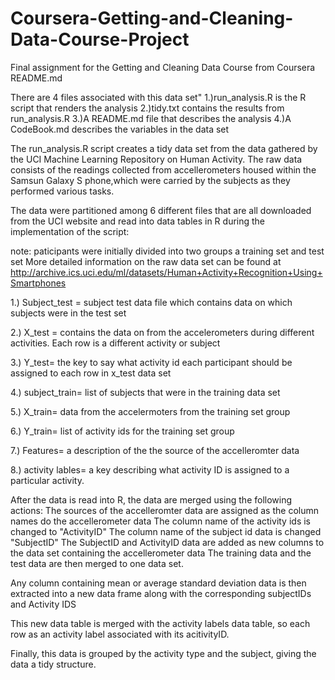 # Coursera-Getting-and-Cleaning-Data-Course-Project
Final assignment for the Getting and Cleaning Data Course from Coursera
README.md

There are 4 files associated with this data set"
1.)run_analysis.R is the R script that renders the analysis
2.)tidy.txt contains the results from run_analysis.R
3.)A README.md file that describes the analysis
4.)A CodeBook.md describes the variables in the data set

The run_analysis.R script creates a tidy data set from the data gathered by the UCI Machine Learning Repository
on Human Activity. The raw data consists of the readings collected from accellerometers housed within the
Samsun Galaxy S phone,which were carried by the subjects as they performed various tasks.

The data were partitioned among 6 different files that are all downloaded from the UCI website and read into data
tables in R during the implementation of the script:

note: paticipants were initially divided into two groups a training set and test set
More detailed information on the raw data set can be found at
http://archive.ics.uci.edu/ml/datasets/Human+Activity+Recognition+Using+Smartphones

1.) Subject_test = subject test data file which contains data on which subjects were in the test set

2.) X_test = contains the data on from the accelerometers during different activities. Each row is a different
activity or subject

3.) Y_test= the key to say what activity id each participant should be assigned to each row in x_test data set

4.) subject_train= list of subjects that were in the training data set

5.) X_train= data from the accelermoters from the training set group

6.) Y_train= list of activity ids for the training set group

7.) Features= a description of the the source of the accelleromter data

8.) activity lables= a key describing what activity ID is assigned to a particular activity.

After the data is read into R, the data are merged using the following actions:
	The sources of the accelleromter data are assigned as the column names do the accellerometer data
	The column name of the activity ids is changed to "ActivityID"
	The column name of the subject id data is changed "SubjectID"
	The SubjectID and ActivityID data are added as new columns to the data set containing the accellerometer data
	The training data and the test data are then merged to one data set. 

Any column containing mean or average standard deviation data is then extracted into a new data frame along with the
corresponding subjectIDs and Activity IDS

This new data table is merged with the activity labels data table, so each row as an activity label associated
with its acitivityID.


Finally, this data is grouped by the activity type and the subject, giving the data a tidy structure.

